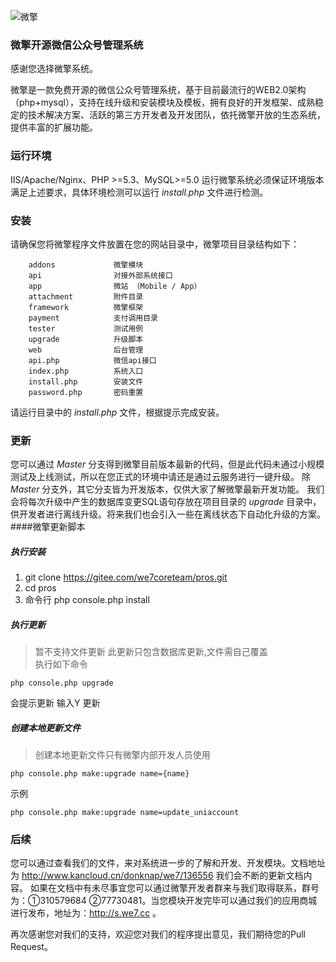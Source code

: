 ![微擎](http://cdn.w7.cc/web/resource/images/wechat/logo/logo.png)

### 微擎开源微信公众号管理系统

感谢您选择微擎系统。

微擎是一款免费开源的微信公众号管理系统，基于目前最流行的WEB2.0架构（php+mysql），支持在线升级和安装模块及模板，拥有良好的开发框架、成熟稳定的技术解决方案、活跃的第三方开发者及开发团队，依托微擎开放的生态系统，提供丰富的扩展功能。

### 运行环境
IIS/Apache/Nginx、PHP >=5.3、MySQL>=5.0
运行微擎系统必须保证环境版本满足上述要求，具体环境检测可以运行 _install.php_ 文件进行检测。

### 安装
请确保您将微擎程序文件放置在您的网站目录中，微擎项目目录结构如下：
```
    addons             微擎模块
    api                对接外部系统接口
    app                微站 （Mobile / App）
    attachment         附件目录
    framework          微擎框架
    payment            支付调用目录
    tester             测试用例
    upgrade            升级脚本
    web                后台管理
    api.php            微信api接口
    index.php          系统入口
    install.php        安装文件
    password.php       密码重置
```
请运行目录中的 _install.php_ 文件，根据提示完成安装。

### 更新
您可以通过 _Master_ 分支得到微擎目前版本最新的代码，但是此代码未通过小规模测试及上线测试，所以在您正式的环境中请还是通过云服务进行一键升级。
除 _Master_ 分支外，其它分支皆为开发版本，仅供大家了解微擎最新开发功能。
我们会将每次升级中产生的数据库变更SQL语句存放在项目目录的 _upgrade_ 目录中，供开发者进行离线升级。将来我们也会引入一些在离线状态下自动化升级的方案。
####微擎更新脚本
##### 执行安装
1. git clone https://gitee.com/we7coreteam/pros.git
2. cd pros
3. 命令行 php console.php install

##### 执行更新
>暂不支持文件更新 此更新只包含数据库更新,文件需自己覆盖  
执行如下命令  
 
`php console.php upgrade `

会提示更新  输入Y 更新

##### 创建本地更新文件
>创建本地更新文件只有微擎内部开发人员使用

`php console.php make:upgrade name={name}`

示例  

`php console.php make:upgrade name=update_uniaccount`
### 后续
您可以通过查看我们的文件，来对系统进一步的了解和开发、开发模块。文档地址为 http://www.kancloud.cn/donknap/we7/136556 我们会不断的更新文档内容。
如果在文档中有未尽事宜您可以通过微擎开发者群来与我们取得联系，群号为：①310579684 ②77730481。当您模块开发完毕可以通过我们的应用商城进行发布，地址为：http://s.we7.cc 。

再次感谢您对我们的支持，欢迎您对我们的程序提出意见，我们期待您的Pull Request。